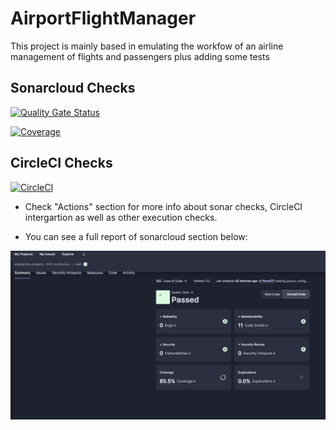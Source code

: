 # AirportFlightManager


This project is mainly based in emulating the workfow of an airline management of flights and passengers plus adding some tests

## Sonarcloud Checks

[![Quality Gate Status](https://sonarcloud.io/api/project_badges/measure?project=edujbarrios_AiportFlightManager&metric=alert_status)](https://sonarcloud.io/summary/new_code?id=edujbarrios_AiportFlightManager)

[![Coverage](https://sonarcloud.io/api/project_badges/measure?project=edujbarrios_AiportFlightManager&metric=coverage)](https://sonarcloud.io/summary/new_code?id=edujbarrios_AiportFlightManager)

## CircleCI Checks

[![CircleCI](https://dl.circleci.com/status-badge/img/gh/edujbarrios/AiportFlightManager/tree/main.svg?style=svg)](https://dl.circleci.com/status-badge/redirect/gh/edujbarrios/AiportFlightManager/tree/main)

- Check "Actions" section for more info about sonar checks, CircleCI intergartion as well as other execution checks.

- You can see a full report of sonarcloud section below:

![image](./test.png)
